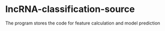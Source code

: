 # lncRNA-classification-source
The program stores the code for feature calculation and model prediction
